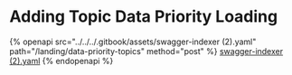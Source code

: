 # Adding Topic Data Priority Loading

{% openapi src="../../../.gitbook/assets/swagger-indexer (2).yaml" path="/landing/data-priority-topics" method="post" %}
[swagger-indexer (2).yaml](<../../../.gitbook/assets/swagger-indexer (2).yaml>)
{% endopenapi %}
